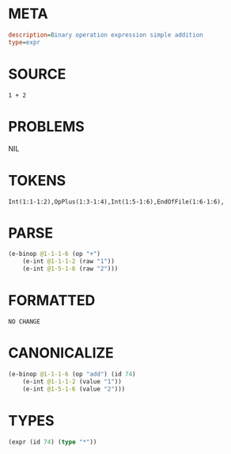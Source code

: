 # META
~~~ini
description=Binary operation expression simple addition
type=expr
~~~
# SOURCE
~~~roc
1 + 2
~~~
# PROBLEMS
NIL
# TOKENS
~~~zig
Int(1:1-1:2),OpPlus(1:3-1:4),Int(1:5-1:6),EndOfFile(1:6-1:6),
~~~
# PARSE
~~~clojure
(e-binop @1-1-1-6 (op "+")
	(e-int @1-1-1-2 (raw "1"))
	(e-int @1-5-1-6 (raw "2")))
~~~
# FORMATTED
~~~roc
NO CHANGE
~~~
# CANONICALIZE
~~~clojure
(e-binop @1-1-1-6 (op "add") (id 74)
	(e-int @1-1-1-2 (value "1"))
	(e-int @1-5-1-6 (value "2")))
~~~
# TYPES
~~~clojure
(expr (id 74) (type "*"))
~~~